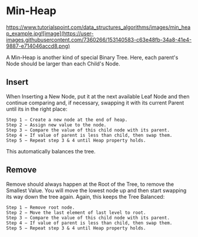 # Min-Heap

https://www.tutorialspoint.com/data_structures_algorithms/images/min_heap_example.jpg![image](https://user-images.githubusercontent.com/7360266/153140583-c63e48fb-34a8-41e4-9887-e714046accd8.png)


A Min-Heap is another kind of special Binary Tree. Here, each parent's Node should be larger than each Child's Node.

## Insert

When Inserting a New Node, put it at the next available Leaf Node and then continue comparing and, if necessary, swapping it with its current Parent until its in the right place:

```
Step 1 − Create a new node at the end of heap.
Step 2 − Assign new value to the node.
Step 3 − Compare the value of this child node with its parent.
Step 4 − If value of parent is less than child, then swap them.
Step 5 − Repeat step 3 & 4 until Heap property holds.
```

This automatically balances the tree.

## Remove

Remove should always happen at the Root of the Tree, to remove the Smallest Value. You will move the lowest node up and then start swapping its way down the tree again. Again, this keeps the Tree Balanced:

```
Step 1 − Remove root node.
Step 2 − Move the last element of last level to root.
Step 3 − Compare the value of this child node with its parent.
Step 4 − If value of parent is less than child, then swap them.
Step 5 − Repeat step 3 & 4 until Heap property holds.
```